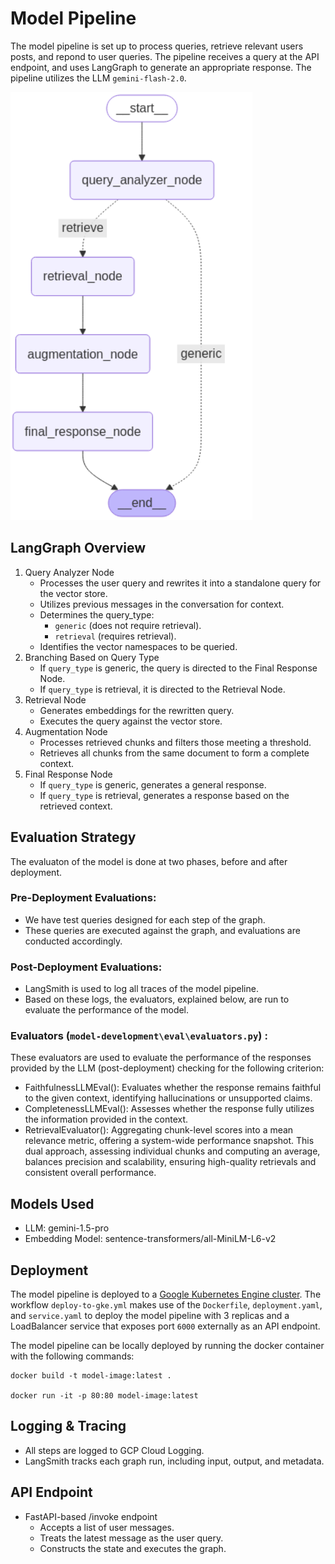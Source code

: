 # Model Pipeline

The model pipeline is set up to process queries, retrieve relevant users posts, and repond to user queries. The pipeline receives a query at the API endpoint, and uses LangGraph to generate an appropriate response. The pipeline utilizes the LLM `gemini-flash-2.0`.

![Model Pipeline flow](/images/model_pipeline.png)

## LangGraph Overview

1. Query Analyzer Node
    - Processes the user query and rewrites it into a standalone query for the vector store.
    - Utilizes previous messages in the conversation for context.
    - Determines the query_type:
        - `generic` (does not require retrieval).
        - `retrieval` (requires retrieval).
    - Identifies the vector namespaces to be queried.
2. Branching Based on Query Type
    - If `query_type` is generic, the query is directed to the Final Response Node.
    - If `query_type` is retrieval, it is directed to the Retrieval Node.
3. Retrieval Node
    - Generates embeddings for the rewritten query.
    - Executes the query against the vector store.
4. Augmentation Node
    - Processes retrieved chunks and filters those meeting a threshold.
    - Retrieves all chunks from the same document to form a complete context.
5. Final Response Node
    - If `query_type` is generic, generates a general response.
    - If `query_type` is retrieval, generates a response based on the retrieved context.


<!-- # 
- query analyzer: Bind with tool(retrieval) :
- check query analyzer: if prev call was tool call: pass "retrieve" else return output
- retrieval tool 
- augmentation node.. 
- final respomse - case of  -->
## Evaluation Strategy

The evaluaton of the model is done at two phases, before and after deployment. 

### Pre-Deployment Evaluations:
- We have test queries designed for each step of the graph.
- These queries are executed against the graph, and evaluations are conducted accordingly.

### Post-Deployment Evaluations:
- LangSmith is used to log all traces of the model pipeline.
- Based on these logs, the evaluators, explained below, are run to evaluate the performance of the model.

### Evaluators (`model-development\eval\evaluators.py`) :
These evaluators are used to evaluate the performance of the responses provided by the LLM (post-deployment) checking for the following criterion:
- FaithfulnessLLMEval(): Evaluates whether the response remains faithful to the given context, identifying hallucinations or unsupported claims.
- CompletenessLLMEval(): Assesses whether the response fully utilizes the information provided in the context.
- RetrievalEvaluator(): Aggregating chunk-level scores into a mean relevance metric, offering a system-wide performance snapshot. This dual approach, assessing individual chunks and computing an average, balances precision and scalability, ensuring high-quality retrievals and consistent overall performance.

## Models Used
  - LLM: gemini-1.5-pro
  - Embedding Model: sentence-transformers/all-MiniLM-L6-v2
  
## Deployment

The model pipeline is deployed to a [Google Kubernetes Engine cluster](/docs/GKE-Setup.md). The workflow `deploy-to-gke.yml` makes use of the `Dockerfile`, `deployment.yaml`, and `service.yaml` to deploy the model pipeline with 3 replicas and a LoadBalancer service that exposes port `6000` externally as an API endpoint.

The model pipeline can be locally deployed by running the docker container with the following commands:

```
docker build -t model-image:latest .

docker run -it -p 80:80 model-image:latest
```

## Logging & Tracing
  - All steps are logged to GCP Cloud Logging.
  - LangSmith tracks each graph run, including input, output, and metadata.

## API Endpoint
  - FastAPI-based /invoke endpoint
      - Accepts a list of user messages.
      - Treats the latest message as the user query.
      - Constructs the state and executes the graph.